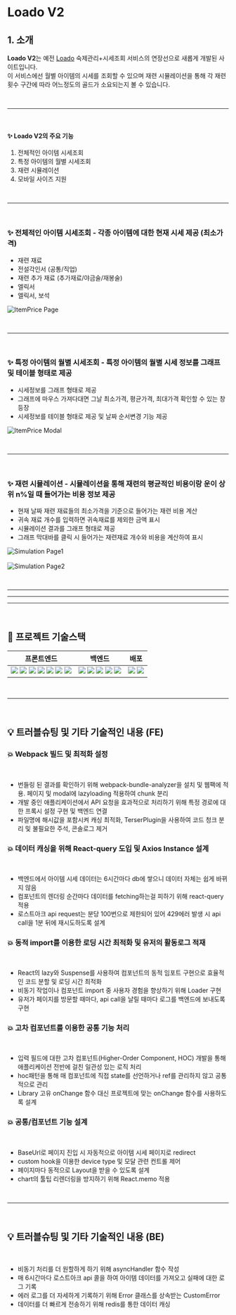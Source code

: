 # Loado V2

## 1. 소개

**Loado V2**는 예전 [Loado](https://github.com/biglol10/loado-react) 숙제관리+시세조회 서비스의 연장선으로 새롭게 개발된 사이트입니다.  
이 서비스에선 월별 아이템의 시세를 조회할 수 있으며 재련 시뮬레이션을 통해 각 재련 횟수 구간에 따라 어느정도의 골드가 소요되는지 볼 수 있습니다.

<br/>

---

<br/>

#### **✨ Loado V2의 주요 기능**

1. 전체적인 아이템 시세조회
2. 특정 아이템의 월별 시세조회
3. 재련 시뮬레이션
4. 모바일 사이즈 지원

<br/>

---

<br/>

<h3>✨ 전체적인 아이템 시세조회 - 각종 아이템에 대한 현재 시세 제공 (최소가격)</h3>

- 재련 재료
- 전설각인서 (공통/직업)
- 재련 추가 재료 (추가재료/야금술/재봉술)
- 엘릭서
- 엘릭서, 보석

![ItemPrice Page](/readmeImages/itemPricePage.png)

<br/>

---

<br/>

<h3>✨ 특정 아이템의 월별 시세조회 - 특정 아이템의 월별 시세 정보를 그래프 및 테이블 형태로 제공</h3>

- 시세정보를 그래프 형태로 제공
- 그래프에 마우스 가져다대면 그날 최소가격, 평균가격, 최대가격 확인할 수 있는 창 등장
- 시세정보를 테이블 형태로 제공 및 날짜 순서변경 기능 제공

![ItemPrice Modal](/readmeImages/itemPriceModal.png)

<br/>

---

<br/>

<h3>✨ 재련 시뮬레이션 - 시뮬레이션을 통해 재련의 평균적인 비용이랑 운이 상위 n%일 때 들어가는 비용 정보 제공</h3>

- 현재 날짜 재련 재료들의 최소가격을 기준으로 들어가는 재련 비용 계산
- 귀속 재료 개수를 입력하면 귀속재료를 제외한 금액 표시
- 시뮬레이션 결과를 그래프 형태로 제공
- 그래프 막대바를 클릭 시 들어가는 재련재료 개수와 비용을 계산하여 표시

![Simulation Page1](/readmeImages/simulationPage1.png)
<br/><br/>
![Simulation Page2](/readmeImages/simulationPage2.png)

<br/>

---

---

---

<br/>

## 📝 프로젝트 기술스택

| 프론트엔드                                                                                                                                                                                                                                                                                                                                                                                                                                                                                                                                                                                                                                                                                                                                                          | 백엔드                                                                                                                                                                                                                                                                                                                                                                                                                                                                                                                                   | 배포                                                                                                                                                                                                        |
| ------------------------------------------------------------------------------------------------------------------------------------------------------------------------------------------------------------------------------------------------------------------------------------------------------------------------------------------------------------------------------------------------------------------------------------------------------------------------------------------------------------------------------------------------------------------------------------------------------------------------------------------------------------------------------------------------------------------------------------------------------------------- | ---------------------------------------------------------------------------------------------------------------------------------------------------------------------------------------------------------------------------------------------------------------------------------------------------------------------------------------------------------------------------------------------------------------------------------------------------------------------------------------------------------------------------------------- | ----------------------------------------------------------------------------------------------------------------------------------------------------------------------------------------------------------- |
| <img src="https://img.shields.io/badge/React-61DAFB?style=flat-square&logo=React&logoColor=black"> <img src="https://img.shields.io/badge/Typescript-3178C6?style=flat-square&logo=typescript&logoColor=white"> <img src="https://img.shields.io/badge/Styledcomponents-CC6699?style=flat-square&logo=styledcomponents&logoColor=white"> <img src="https://img.shields.io/badge/Reactquery-FF4154?style=flat-square&logo=reactquery&logoColor=white"> <img src="https://img.shields.io/badge/Redux-764ABC?style=flat-square&logo=redux&logoColor=white"> <img src="https://img.shields.io/badge/Webpack-8DD6F9?style=flat-square&logo=webpack&logoColor=white"> <img src="https://img.shields.io/badge/Axios-7F2B7B?style=flat-square&logo=axios&logoColor=white"/> | <img src="https://img.shields.io/badge/Node.Js-339933?style=flat-square&logo=Node.js&logoColor=white"/> <img src="https://img.shields.io/badge/Express-000000?style=flat-square&logo=express&logoColor=white"/> <img src="https://img.shields.io/badge/Typescript-3178C6?style=flat-square&logo=typescript&logoColor=white"> <img src="https://img.shields.io/badge/MongoDB-47A248?style=flat-square&logo=mongodb&logoColor=white"/> <img src="https://img.shields.io/badge/Redis-DC382D?style=flat-square&logo=redis&logoColor=white"/> | <img src="https://img.shields.io/badge/Vercel-000000?style=flat-square&logo=vercel&logoColor=white"/> <img src="https://img.shields.io/badge/Heroku-430098?style=flat-square&logo=heroku&logoColor=white"/> |

<br/>

---

<br/>

## 💡 트러블슈팅 및 기타 기술적인 내용 (FE)

### 💥 Webpack 빌드 및 최적화 설정

 <br />

- 번들링 된 결과를 확인하기 위해 webpack-bundle-analyzer을 설치 및 웹팩에 적용. 페이지 및 modal에 lazyloading 적용하여 chunk 분리
- 개발 중인 애플리케이션에서 API 요청을 효과적으로 처리하기 위해 특정 경로에 대한 프록시 설정 구현 및 백엔드 연결
- 파일명에 해시값을 포함시켜 캐싱 최적화, TerserPlugin을 사용하여 코드 청크 분리 및 불필요한 주석, 콘솔로그 제거

### 💥 데이터 캐싱을 위해 React-query 도입 및 Axios Instance 설계

 <br />

- 백엔드에서 아이템 시세 데이터는 6시간마다 db에 쌓으니 데이터 자체는 쉽게 바뀌지 않음
- 컴포넌트의 렌더링 순간마다 데이터를 fetching하는걸 피하기 위해 react-query 적용
- 로스트아크 api request는 분당 100번으로 제한되어 있어 429에러 발생 시 api call을 1분 뒤에 재시도하도록 설계

### 💥 동적 import를 이용한 로딩 시간 최적화 및 유저의 활동로그 적재

 <br />

- React의 lazy와 Suspense를 사용하여 컴포넌트의 동적 임포트 구현으로 효율적인 코드 분할 및 로딩 시간 최적화
- 비동기 작업이나 컴포넌트 import 중 사용자 경험을 향상하기 위해 Loader 구현
- 유저가 페이지를 방문할 때마다, api call을 날릴 때마다 로그를 백엔드에 보내도록 구현

### 💥 고차 컴포넌트를 이용한 공통 기능 처리

 <br />

- 입력 필드에 대한 고차 컴포넌트(Higher-Order Component, HOC) 개발을 통해 애플리케이션 전반에 걸친 일관성 있는 로직 처리
- hoc패턴을 통해 매 컴포넌트에 직접 state를 선언하거나 ref를 관리하지 않고 공통적으로 관리
- Library 고유 onChange 함수 대신 프로젝트에 맞는 onChange 함수를 사용하도록 설계

### 💥 공통/컴포넌트 기능 설계

 <br/>

- BaseUrl로 페이지 진입 시 자동적으로 아이템 시세 페이지로 redirect
- custom hook을 이용한 device type 및 모달 관련 컨트롤 제어
- 페이지마다 동적으로 Layout을 받을 수 있도록 설계
- chart의 툴팁 리렌더링을 방지하기 위해 React.memo 적용

<br/>

---

<br/>

## 💡 트러블슈팅 및 기타 기술적인 내용 (BE)

 <br />

- 비동기 처리를 더 원할하게 하기 위해 asyncHandler 함수 작성
- 매 6시간마다 로스트아크 api 콜을 하여 아이템 데이터를 가져오고 실패에 대한 로그 기록
- 에러 로그를 더 자세하게 기록하기 위해 Error 클래스를 상속받는 CustomError
- 데이터를 더 빠르게 전송하기 위해 redis를 통한 데이터 캐싱
